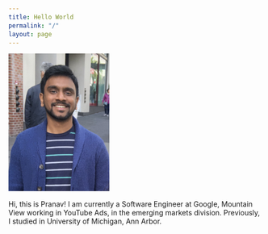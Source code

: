 ```yaml
---
title: Hello World
permalink: "/"
layout: page
---
```

<img src="/assets/me.jpg" class="img-fluid" width="200"/>

Hi, this is Pranav! I am currently a Software Engineer at Google, Mountain View working in YouTube Ads, in the emerging markets division. Previously, I studied in University of Michigan, Ann Arbor.
